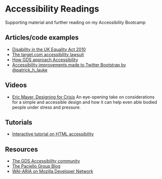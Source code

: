 Accessibility Readings
=======================

Supporting material and further reading on my Accessibility Bootcamp

## Articles/code examples
* [Disability in the UK Equality Act 2010](https://www.gov.uk/definition-of-disability-under-equality-act-2010)
* [The target.com accessibility lawsuit](https://www.w3.org/WAI/bcase/target-case-study)
* [How GDS approach Accessibility](https://www.gov.uk/service-manual/helping-people-to-use-your-service/making-your-service-accessible-an-introduction)
* [Accessibility improvements made to Twitter Bootstrap by @patrick_h_lauke](https://github.com/twbs/bootstrap/pulls?q=is%3Apr+author%3Apatrickhlauke)

## Videos
* [Eric Mayer, Designing for Crisis](https://vimeo.com/148927676)
An eye-opening take on considerations for a simple and accessible design and how it can help even able bodied people under stress and pressure.

## Tutorials
* [Interactive tutorial on HTML accessibility](https://teachaccess.github.io/tutorial/)

## Resources
* [The GDS Accessibility community](https://www.gov.uk/service-manual/communities/accessibility-community)
* [The Paciello Group Blog](https://www.paciellogroup.com/blog/)
* [WAI-ARIA on Mozilla Developer Network](https://developer.mozilla.org/docs/Web/Accessibility/ARIA)
